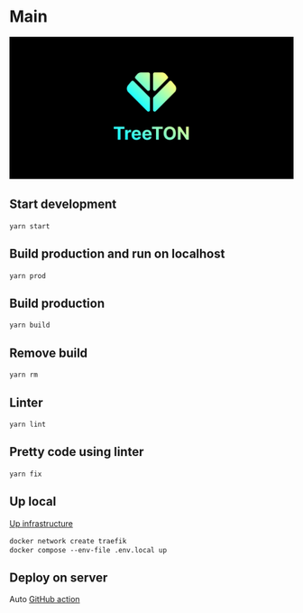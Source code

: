 # Main

![cover](docs/cover.png)

## Start development

```shell
yarn start
```

## Build production and run on localhost

```shell
yarn prod
```

## Build production

```shell
yarn build
```

## Remove build

```shell
yarn rm
```

## Linter

```shell
yarn lint
```

## Pretty code using linter

```shell
yarn fix
```

## Up local

[Up infrastructure](https://github.com/treeton-org/team#readme)

```shell
docker network create traefik
docker compose --env-file .env.local up
```

## Deploy on server

Auto [GitHub action](https://github.com/treeton-org/main/actions/workflows/build-and-deploy.yaml)
